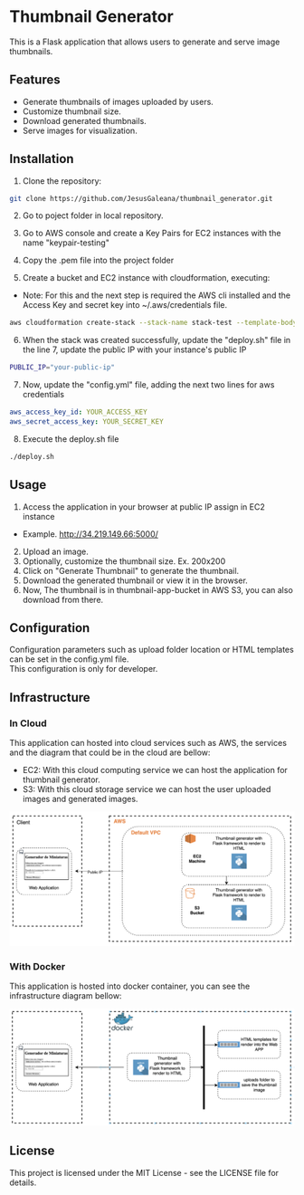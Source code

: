 # Thumbnail Generator
This is a Flask application that allows users to generate and serve image thumbnails.


## Features
- Generate thumbnails of images uploaded by users.
- Customize thumbnail size.
- Download generated thumbnails.
- Serve images for visualization.

## Installation
1. Clone the repository:
```bash
git clone https://github.com/JesusGaleana/thumbnail_generator.git
```
2. Go to poject folder in local repository.   

3. Go to AWS console and create a Key Pairs for EC2 instances with the name "keypair-testing"

4. Copy the .pem file into the project folder

5. Create a bucket and EC2 instance with cloudformation, executing:
* Note: For this and the next step is required the AWS cli installed and the Access Key and secret key into ~/.aws/credentials file.
```bash
aws cloudformation create-stack --stack-name stack-test --template-body file://template.yml --capabilities CAPABILITY_IAM
```

6. When the stack was created successfully, update the "deploy.sh" file in the line 7, update the public IP with your instance's public IP
```bash
PUBLIC_IP="your-public-ip"
```

7. Now, update the "config.yml" file, adding the next two lines for aws credentials
```yaml
aws_access_key_id: YOUR_ACCESS_KEY
aws_secret_access_key: YOUR_SECRET_KEY
```

8. Execute the deploy.sh file
```bash
./deploy.sh
```

## Usage
1. Access the application in your browser at public IP assign in EC2 instance
* Example. http://34.219.149.66:5000/
2. Upload an image.
3. Optionally, customize the thumbnail size. Ex. 200x200
4. Click on "Generate Thumbnail" to generate the thumbnail.
5. Download the generated thumbnail or view it in the browser.
6. Now, The thumbnail is in thumbnail-app-bucket in AWS S3, you can also download from there.

## Configuration
Configuration parameters such as upload folder location or HTML templates can be set in the config.yml file.  
This configuration is only for developer.

## Infrastructure
### In Cloud
This application can hosted into cloud services such as AWS, the services and the diagram that could be in the cloud are bellow:  

- EC2: With this cloud computing service we can host the application for thumbnail generator.
- S3: With this cloud storage service we can host the user uploaded images and generated images.

![Cloud-infrastructure-diagram](Documentation/cloud-infrastructure-diagram.png)  

### With Docker
This application is  hosted into docker container, you can see the infrastructure diagram bellow:  

![Docker-infrastructure-diagram](Documentation/infrastructure-diagram.png)  


## License
This project is licensed under the MIT License - see the LICENSE file for details.